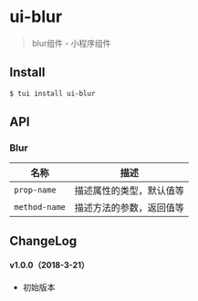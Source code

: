 # ui-blur

> blur组件 - 小程序组件

## Install

``` bash
$ tui install ui-blur
```


## API

### Blur

| 名称                  | 描述                         |
|----------------------|------------------------------|
|`prop-name`           | 描述属性的类型，默认值等         |
|`method-name`         | 描述方法的参数，返回值等         |

## ChangeLog

#### v1.0.0（2018-3-21）

- 初始版本
